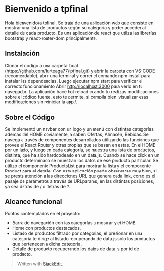﻿# Bienvenido a tpfinal

Hola bienvenido/a tpfinal.  Se trata de una aplicación web que consiste en mostrar una lista de productos según su categoría y poder acceder al detalle de cada producto.  Es una aplicación de react que utilza las librerías bootstrap y react-router-dom principalmente.

## Instalación

Clonar el codigo a una carpeta local (https://github.com/furteaga77/tpfinal.git) y abrir la carpeta con VS-CODE (recomendable), abrir una terminal y correr el comando npm install para instalar las dependencias. Luego ejecutar npm start para verificar el correcto funcionamiento
Abrir [http://localhost:3000](http://localhost:3000) para verlo en tu navegador.
La aplicación hace hot reload cuando tu realizas modificaciones sobre el código fuente, esto te permite, si compila bien, visualizar esas modificaciones sin reiniciar la app.\

## Sobre el Código

Se implementó un navbar con un logo y un menú con distintas categorías además del HOME obviamente, a saber: Ofertas, Almacén, Bebidas.  Se navega a través de componentes desarrollados utilizando las funciones que provee el React Router y otras propias que se basan en estas.  En el HOME por un lado, y luego en cada categoría, se muestra una lista de productos, distinta, que ha sido hardcodeado en un data.js.  Cuando se hace click en un producto determinado se muestran los datos de ese producto particular.  Se utilizó el componente ProductsList para mostrar la lista y el componente Product para el detalle.  Con está aplicación puede observarse muy bien, si se presta atención a las direcciones URL que genera cada link, como es el pasaje de parámetros a través de URLparams, en las distintas posiciones, ya sea detrás de / o detrás de ?.

## Alcance funcional

Puntos contemplados en el proyecto:

 - Barra de navegación con las categorías a mostrar y el HOME.
 - Home con productos destacados.
 - Listado de productos filtrado por categorias, el presionar en una categoria te dirige al listado recuperando de data.js solo los productos que pertenecen a dicha categoria.
 - Detalle de producto recuperando los datos de data.js por id de producto.

> Written with [StackEdit](https://stackedit.io/).
